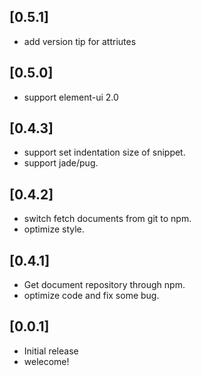 ## [0.5.1]
- add version tip for attriutes
## [0.5.0]
- support element-ui 2.0
## [0.4.3]
- support set indentation size of snippet.
- support jade/pug.
## [0.4.2]
- switch fetch documents from git to npm.
- optimize style.
## [0.4.1]
- Get document repository through npm.
- optimize code and fix some bug.

## [0.0.1]
- Initial release
- welecome!